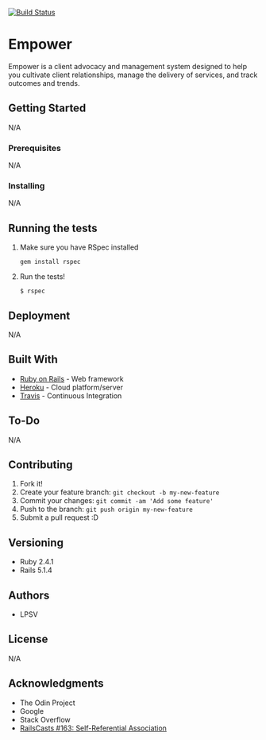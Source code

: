 [![Build Status](https://travis-ci.org/leosoaivan/empower.svg?branch=master)](https://travis-ci.org/leosoaivan/empower)

# Empower
Empower is a client advocacy and management system designed to help you cultivate client relationships, manage the delivery of services, and track outcomes and trends.

## Getting Started
N/A

### Prerequisites
N/A

### Installing
N/A

## Running the tests
1. Make sure you have RSpec installed

    `gem install rspec`

2. Run the tests!

    `$ rspec`

## Deployment
N/A

## Built With
* [Ruby on Rails](http://rubyonrails.org/) - Web framework
* [Heroku](https://www.heroku.com/home) - Cloud platform/server
* [Travis](https://travis-ci.org) - Continuous Integration

## To-Do
N/A

## Contributing
1. Fork it!
2. Create your feature branch: `git checkout -b my-new-feature`
3. Commit your changes: `git commit -am 'Add some feature'`
4. Push to the branch: `git push origin my-new-feature`
5. Submit a pull request :D

## Versioning
* Ruby 2.4.1
* Rails 5.1.4

## Authors
* LPSV

## License
N/A

## Acknowledgments
* The Odin Project
* Google
* Stack Overflow
* [RailsCasts #163: Self-Referential Association](http://railscasts.com/episodes/163-self-referential-association)
